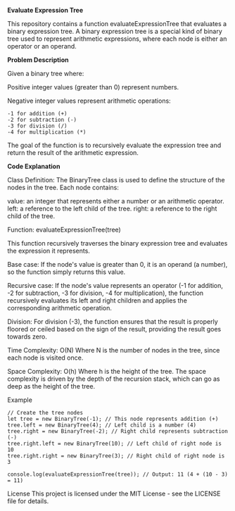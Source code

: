 **Evaluate Expression Tree**

This repository contains a function evaluateExpressionTree that evaluates a binary expression tree. A binary expression tree is a special kind of binary tree used to represent arithmetic expressions, where each node is either an operator or an operand.

**Problem Description**

Given a binary tree where:

Positive integer values (greater than 0) represent numbers.

Negative integer values represent arithmetic operations:

	-1 for addition (+)
	-2 for subtraction (-)
	-3 for division (/)
	-4 for multiplication (*)
 
The goal of the function is to recursively evaluate the expression tree and return the result of the arithmetic expression.

**Code Explanation**

Class Definition: The BinaryTree class is used to define the structure of the nodes in the tree. Each node contains:

  value: an integer that represents either a number or an arithmetic operator.
  left: a reference to the left child of the tree.
  right: a reference to the right child of the tree.
  
Function: evaluateExpressionTree(tree)

This function recursively traverses the binary expression tree and evaluates the expression it represents.

Base case: If the node's value is greater than 0, it is an operand (a number), so the function simply returns this value.

Recursive case: If the node's value represents an operator (-1 for addition, -2 for subtraction, -3 for division, -4 for multiplication), the function recursively evaluates its left and right children and applies the corresponding arithmetic operation.

Division: For division (-3), the function ensures that the result is properly floored or ceiled based on the sign of the result, providing the result goes towards zero.

Time Complexity: O(N) Where N is the number of nodes in the tree, since each node is visited once.

Space Complexity: O(h) Where h is the height of the tree. The space complexity is driven by the depth of the recursion stack, which can go as deep as the height of the tree.

Example

	// Create the tree nodes
	let tree = new BinaryTree(-1); // This node represents addition (+)
	tree.left = new BinaryTree(4); // Left child is a number (4)
	tree.right = new BinaryTree(-2); // Right child represents subtraction (-)
	tree.right.left = new BinaryTree(10); // Left child of right node is 10
	tree.right.right = new BinaryTree(3); // Right child of right node is 3

	console.log(evaluateExpressionTree(tree)); // Output: 11 (4 + (10 - 3) = 11)
 

License
This project is licensed under the MIT License - see the LICENSE file for details.

